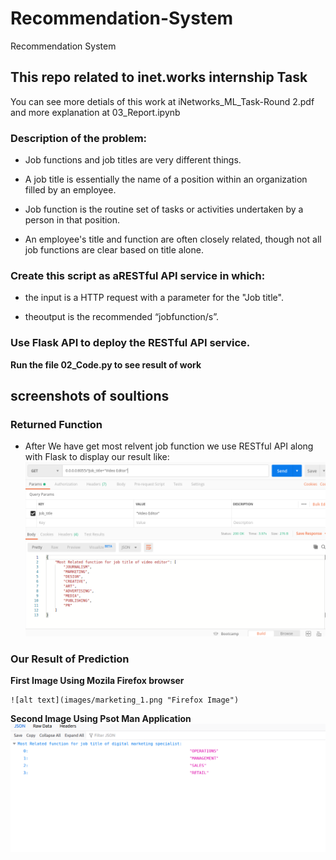 # Recommendation-System
Recommendation System


## This repo related to inet.works internship Task
You can see more detials of this work at iNetworks_ML_Task-Round 2.pdf and more explanation at 03_Report.ipynb

### Description of the problem: 
- Job functions and job titles are very different things.

- A job title is essentially the name of a position within an organization filled by an employee. 

- Job function is the routine set of tasks or activities undertaken by a person in that position. 

- An employee's title and function are often closely related, though not all job functions are clear based on title alone.


### Create this script as aRESTful API service in which:
- the input is a HTTP request with a parameter for the "Job title".

- theoutput is the recommended “jobfunction/s”. 

### Use Flask API to deploy the RESTful API service. 

**Run the file 02_Code.py to see result of work**


## screenshots of soultions

### Returned Function

 - After We have get most relvent job function we use RESTful API along with Flask to display our result like:
 ![alt text](images/video_job_2.png "JobFunction")
 
### Our Result of Prediction

**First Image Using Mozila Firefox browser**

    ![alt text](images/marketing_1.png "Firefox Image")
    
**Second Image Using Psot Man Application**
    ![alt text](images/marketing_2.png "Psot Man Image")


